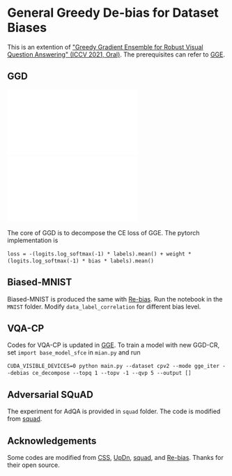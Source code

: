 # General Greedy De-bias for Dataset Biases
This is an extention of ["Greedy Gradient Ensemble for Robust Visual Question Answering" (ICCV 2021, Oral)](https://github.com/GeraldHan/GGE). 
The prerequisites can refer to [GGE](https://github.com/GeraldHan/GGE).

## GGD

![figure1](figure/gge.pdf)
![figure2](figure/cr.pdf)

The core of GGD is to decompose the CE loss of GGE. The pytorch implementation is
```
loss = -(logits.log_softmax(-1) * labels).mean() + weight * (logits.log_softmax(-1) * bias * labels).mean()
```

## Biased-MNIST

Biased-MNIST is produced the same with [Re-bias](https://github.com/clovaai/rebias). Run the notebook in the `MNIST` folder. Modify `data_label_correlation` for different bias level.

## VQA-CP

Codes for VQA-CP is updated in [GGE](https://github.com/GeraldHan/GGE). To train a model with new GGD-CR, set `import base_model_sfce` in `mian.py` and run
```
CUDA_VISIBLE_DEVICES=0 python main.py --dataset cpv2 --mode gge_iter --debias ce_decompose --topq 1 --topv -1 --qvp 5 --output [] 
```

## Adversarial SQuAD

The experiment for AdQA is provided in `squad` folder. The code is modified from [squad](https://github.com/chrischute/squad).

## Acknowledgements

Some codes are modified from [CSS](https://github.com/yanxinzju/CSS-VQA), [UpDn](https://github.com/chrisc36/bottom-up-attention-vqa), [squad](https://github.com/chrischute/squad), and [Re-bias](https://github.com/clovaai/rebias). Thanks for their open source.



